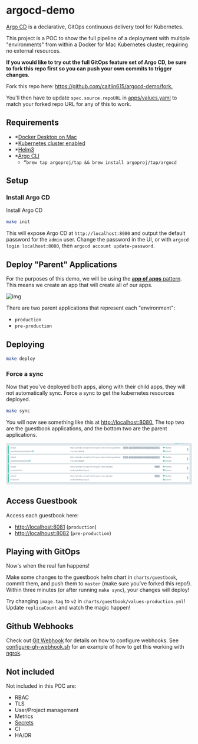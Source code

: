 # argocd-demo

[Argo CD](https://argoproj.github.io/argo-cd/) is a declarative, GitOps continuous delivery tool for Kubernetes.

This project is a POC to show the full pipeline of a deployment with multiple "environments"
from within a Docker for Mac Kubernetes cluster, requiring no external resources.

**If you would like to try out the full GitOps feature set of Argo CD,
be sure to fork this repo first so you can push your own commits to trigger changes**.

Fork this repo here: <https://github.com/caitlin615/argocd-demo/fork.>

You'll then have to update `spec.source.repoURL` in [apps/values.yaml](./apps/values.yaml) to match your forked repo URL for any of this to work.

## Requirements

* *[Docker Desktop on Mac](https://docs.docker.com/docker-for-mac/install/)
* *[Kubernetes cluster enabled](https://docs.docker.com/docker-for-mac/#kubernetes)
* *[Helm3](https://helm.sh/docs/intro/install/)
* *[Argo CLI](https://argoproj.github.io/argo-cd/getting_started/#2-download-argo-cd-cli)
  * *`brew tap argoproj/tap && brew install argoproj/tap/argocd`

## Setup

### Install Argo CD

Install Argo CD

```bash
make init
```

This will expose Argo CD at `http://localhost:8080` and output the default password for the `admin` user.
Change the password in the UI, or with `argocd login localhost:8080`, then `argocd account update-password`.

## Deploy "Parent" Applications

For the purposes of this demo, we will be using the [**app of apps** pattern](https://argoproj.github.io/argo-cd/operator-manual/cluster-bootstrapping/). This means we create an app
that will create all of our apps.

![img](https://argoproj.github.io/argo-cd/assets/application-of-applications.png)

There are two parent applications that represent each "environment":

* `production`
* `pre-production`

## Deploying

```bash
make deploy
```

### Force a sync

Now that you've deployed both apps, along with their child apps, they will not automatically sync. Force a sync to get the kubernetes resources deployed.

```bash
make sync
```

You will now see something like this at <http://localhost:8080.>
The top two are the guestbook applications, and the bottom two are the parent applications.

![img](./assets/apps.png)

## Access Guestbook

Access each guestbook here:

* <http://localhost:8081> (`production`)
* <http://localhoust:8082> (`pre-production`)

## Playing with GitOps

Now's when the real fun happens!

Make some changes to the guestbook helm chart in `charts/guestbook`,
commit them, and push them to `master` (make sure you've forked this repo!). Within three minutes (or after running `make sync`), your changes will deploy!

Try changing `image.tag` to `v2` in `charts/guestbook/values-production.yml`! Update `replicaCount` and watch the magic happen!

## Github Webhooks

Check out [Git Webhook](https://argoproj.github.io/argo-cd/operator-manual/webhook/)
for details on how to configure webhooks. See [configure-gh-webhook.sh](./configure-gh-webhook.sh)
for an example of how to get this working with [ngrok](https://ngrok.com/).

## Not included

Not included in this POC are:

* RBAC
* TLS
* User/Project management
* Metrics
* [Secrets](https://argoproj.github.io/argo-cd/operator-manual/secret-management/)
* CI
* HA/DR
